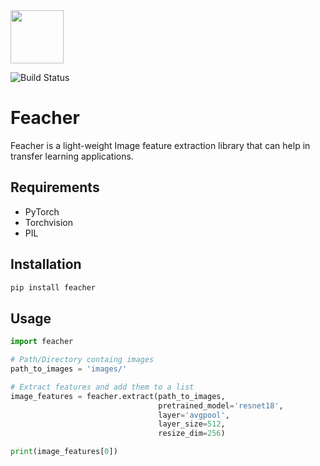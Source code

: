 <div style="margin:0 auto;"><img src="https://github.com/qpochlabs/feacher/blob/main/assets/logo.png" width="85"/></div>

![Build Status](https://github.com/github/docs/actions/workflows/main.yml/badge.svg?event=pull_request)

# Feacher
Feacher is a light-weight Image feature extraction library that can help in transfer learning applications.

## Requirements
-   PyTorch
-   Torchvision
-   PIL

## Installation
```python
pip install feacher
```

## Usage
```python
import feacher

# Path/Directory containg images 
path_to_images = 'images/'

# Extract features and add them to a list
image_features = feacher.extract(path_to_images,
                                 pretrained_model='resnet18',
                                 layer='avgpool',
                                 layer_size=512,
                                 resize_dim=256)

print(image_features[0])
```